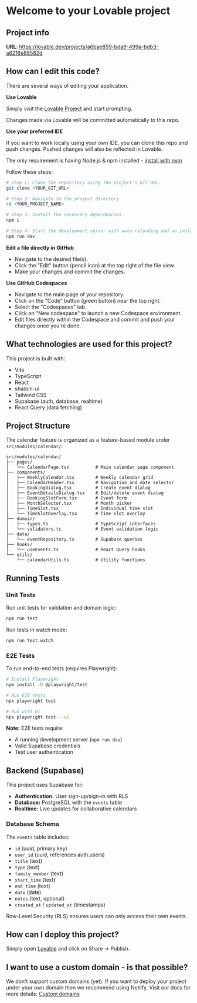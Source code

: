# Welcome to your Lovable project

## Project info

**URL**: https://lovable.dev/projects/a6bae859-bda9-499a-bdb3-a6216e88582d

## How can I edit this code?

There are several ways of editing your application.

**Use Lovable**

Simply visit the [Lovable Project](https://lovable.dev/projects/a6bae859-bda9-499a-bdb3-a6216e88582d) and start prompting.

Changes made via Lovable will be committed automatically to this repo.

**Use your preferred IDE**

If you want to work locally using your own IDE, you can clone this repo and push changes. Pushed changes will also be reflected in Lovable.

The only requirement is having Node.js & npm installed - [install with nvm](https://github.com/nvm-sh/nvm#installing-and-updating)

Follow these steps:

```sh
# Step 1: Clone the repository using the project's Git URL.
git clone <YOUR_GIT_URL>

# Step 2: Navigate to the project directory.
cd <YOUR_PROJECT_NAME>

# Step 3: Install the necessary dependencies.
npm i

# Step 4: Start the development server with auto-reloading and an instant preview.
npm run dev
```

**Edit a file directly in GitHub**

- Navigate to the desired file(s).
- Click the "Edit" button (pencil icon) at the top right of the file view.
- Make your changes and commit the changes.

**Use GitHub Codespaces**

- Navigate to the main page of your repository.
- Click on the "Code" button (green button) near the top right.
- Select the "Codespaces" tab.
- Click on "New codespace" to launch a new Codespace environment.
- Edit files directly within the Codespace and commit and push your changes once you're done.

## What technologies are used for this project?

This project is built with:

- Vite
- TypeScript
- React
- shadcn-ui
- Tailwind CSS
- Supabase (auth, database, realtime)
- React Query (data fetching)

## Project Structure

The calendar feature is organized as a feature-based module under `src/modules/calendar/`:

```
src/modules/calendar/
├── pages/
│   └── CalendarPage.tsx          # Main calendar page component
├── components/
│   ├── WeeklyCalendar.tsx        # Weekly calendar grid
│   ├── CalendarHeader.tsx        # Navigation and date selector
│   ├── BookingDialog.tsx         # Create event dialog
│   ├── EventDetailsDialog.tsx    # Edit/delete event dialog
│   ├── BookingSlotForm.tsx       # Event form
│   ├── MonthSelector.tsx         # Month picker
│   ├── TimeSlot.tsx              # Individual time slot
│   └── TimeSlotOverlay.tsx       # Time slot overlay
├── domain/
│   ├── types.ts                  # TypeScript interfaces
│   └── validators.ts             # Event validation logic
├── data/
│   └── eventRepository.ts        # Supabase queries
├── hooks/
│   └── useEvents.ts              # React Query hooks
└── utils/
    └── calendarUtils.ts          # Utility functions
```

## Running Tests

### Unit Tests

Run unit tests for validation and domain logic:

```sh
npm run test
```

Run tests in watch mode:

```sh
npm run test:watch
```

### E2E Tests

To run end-to-end tests (requires Playwright):

```sh
# Install Playwright
npm install -D @playwright/test

# Run E2E tests
npx playwright test

# Run with UI
npx playwright test --ui
```

**Note:** E2E tests require:
- A running development server (`npm run dev`)
- Valid Supabase credentials
- Test user authentication

## Backend (Supabase)

This project uses Supabase for:
- **Authentication:** User sign-up/sign-in with RLS
- **Database:** PostgreSQL with the `events` table
- **Realtime:** Live updates for collaborative calendars

### Database Schema

The `events` table includes:
- `id` (uuid, primary key)
- `user_id` (uuid, references auth.users)
- `title` (text)
- `type` (text)
- `family_member` (text)
- `start_time` (text)
- `end_time` (text)
- `date` (date)
- `notes` (text, optional)
- `created_at` / `updated_at` (timestamps)

Row-Level Security (RLS) ensures users can only access their own events.

## How can I deploy this project?

Simply open [Lovable](https://lovable.dev/projects/a6bae859-bda9-499a-bdb3-a6216e88582d) and click on Share -> Publish.

## I want to use a custom domain - is that possible?

We don't support custom domains (yet). If you want to deploy your project under your own domain then we recommend using Netlify. Visit our docs for more details: [Custom domains](https://docs.lovable.dev/tips-tricks/custom-domain/)
